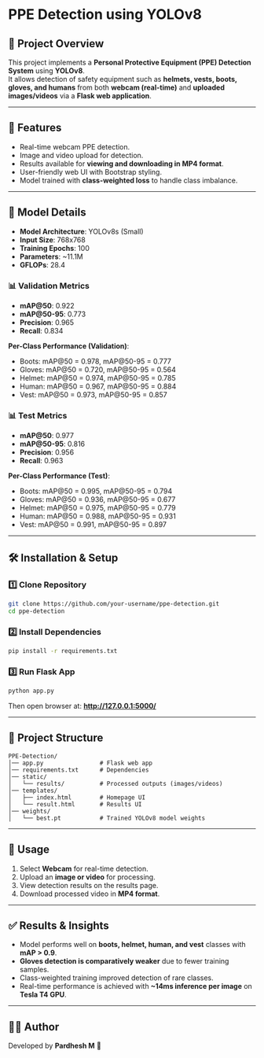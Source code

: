 # PPE Detection using YOLOv8

## 📌 Project Overview
This project implements a **Personal Protective Equipment (PPE) Detection System** using **YOLOv8**.  
It allows detection of safety equipment such as **helmets, vests, boots, gloves, and humans** from both **webcam (real-time)** and **uploaded images/videos** via a **Flask web application**.

---

## 🚀 Features
- Real-time webcam PPE detection.
- Image and video upload for detection.
- Results available for **viewing and downloading in MP4 format**.
- User-friendly web UI with Bootstrap styling.
- Model trained with **class-weighted loss** to handle class imbalance.

---

## 🧠 Model Details
- **Model Architecture**: YOLOv8s (Small)
- **Input Size**: 768x768
- **Training Epochs**: 100
- **Parameters**: ~11.1M
- **GFLOPs**: 28.4

### 📊 Validation Metrics 
- **mAP@50**: 0.922  
- **mAP@50-95**: 0.773  
- **Precision**: 0.965  
- **Recall**: 0.834  

**Per-Class Performance (Validation)**:  
- Boots: mAP@50 = 0.978, mAP@50-95 = 0.777  
- Gloves: mAP@50 = 0.720, mAP@50-95 = 0.564  
- Helmet: mAP@50 = 0.974, mAP@50-95 = 0.785  
- Human: mAP@50 = 0.967, mAP@50-95 = 0.884  
- Vest: mAP@50 = 0.973, mAP@50-95 = 0.857  

### 📊 Test Metrics 
- **mAP@50**: 0.977  
- **mAP@50-95**: 0.816  
- **Precision**: 0.956  
- **Recall**: 0.963  

**Per-Class Performance (Test)**:  
- Boots: mAP@50 = 0.995, mAP@50-95 = 0.794  
- Gloves: mAP@50 = 0.936, mAP@50-95 = 0.677  
- Helmet: mAP@50 = 0.975, mAP@50-95 = 0.779  
- Human: mAP@50 = 0.988, mAP@50-95 = 0.931  
- Vest: mAP@50 = 0.991, mAP@50-95 = 0.897  

---

## 🛠️ Installation & Setup

### 1️⃣ Clone Repository
```bash
git clone https://github.com/your-username/ppe-detection.git
cd ppe-detection
```

### 2️⃣ Install Dependencies
```bash
pip install -r requirements.txt
```

### 3️⃣ Run Flask App
```bash
python app.py
```
Then open browser at: **http://127.0.0.1:5000/**

---

## 📂 Project Structure
```
PPE-Detection/
│── app.py                # Flask web app
│── requirements.txt      # Dependencies
│── static/
│   └── results/          # Processed outputs (images/videos)
│── templates/
│   ├── index.html        # Homepage UI
│   └── result.html       # Results UI
│── weights/
│   └── best.pt           # Trained YOLOv8 model weights
```

---

## 📌 Usage
1. Select **Webcam** for real-time detection.  
2. Upload an **image or video** for processing.  
3. View detection results on the results page.  
4. Download processed video in **MP4 format**.  

---

## ✅ Results & Insights
- Model performs well on **boots, helmet, human, and vest** classes with **mAP > 0.9**.  
- **Gloves detection is comparatively weaker** due to fewer training samples.  
- Class-weighted training improved detection of rare classes.  
- Real-time performance is achieved with **~14ms inference per image** on **Tesla T4 GPU**.

---

## 🧑‍💻 Author
Developed by **Pardhesh M** 🚀  
